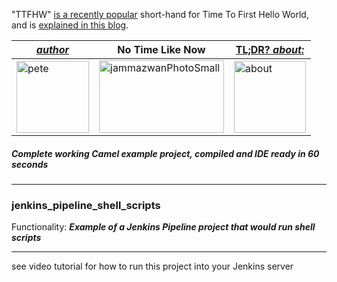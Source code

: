 "TTFHW" [is a recently popular](https://sendgrid.com/blog/three-ways-to-decrease-time-to-first-hello-world/) short-hand for Time To First Hello World, and is [explained in this blog](https://betterologist.net/2016/08/jenkins-pipeline-ttfhw/).

|[**_author_**](https://betterologist.net/2016/06/jammazwan-for-hire/)|No Time Like Now|[TL;DR? _about:_](https://youtu.be/vea51DzmXyA)|
| --- | --- | --- |
|<img class="style-svg" src="https://betterologist.net/wp-content/uploads/2016/05/pete-300x297.jpg" alt="pete" width="116" height="115" />|<img class="style-svg" src="https://betterologist.net/wp-content/uploads/2016/08/clockface.png" alt="jammazwanPhotoSmall" width="200" height="116" />|[<img class="style-svg" src="https://betterologist.net/wp-content/uploads/2016/05/jamzVid1.png" alt="about" width="115" height="115" />](https://youtu.be/vea51DzmXyA)|
##### Complete working Camel example project, compiled and IDE ready in 60 seconds
---

### jenkins_pipeline_shell_scripts 

Functionality: **_Example of a Jenkins Pipeline project that would run shell scripts_**

---

see video tutorial for how to run this project into your Jenkins server